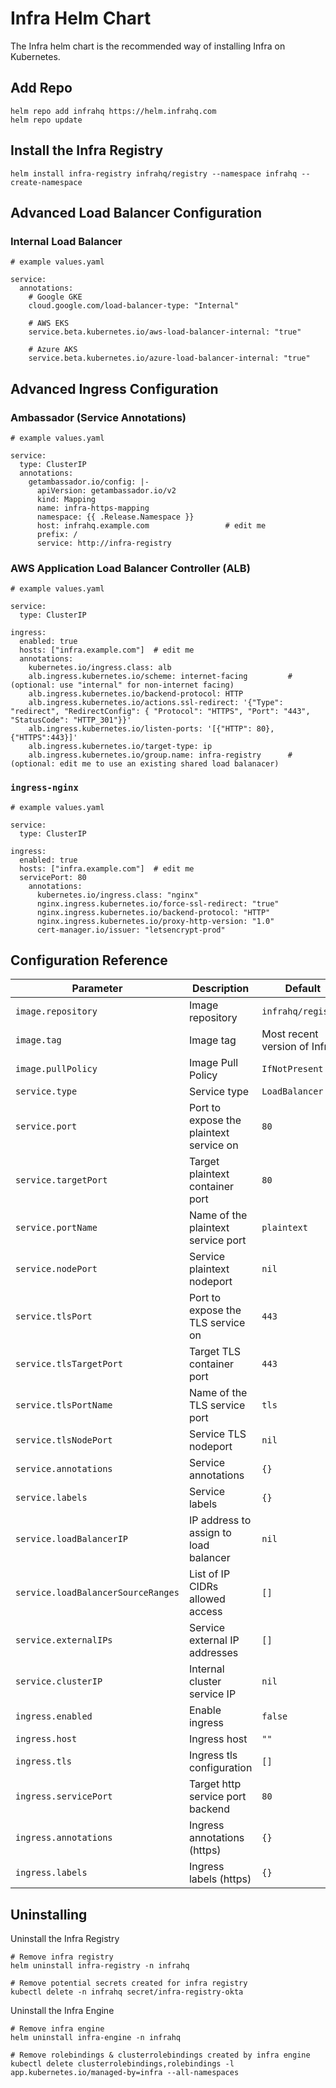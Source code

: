 # Infra Helm Chart

The Infra helm chart is the recommended way of installing Infra on Kubernetes.

## Add Repo

```
helm repo add infrahq https://helm.infrahq.com
helm repo update
```

## Install the Infra Registry

```
helm install infra-registry infrahq/registry --namespace infrahq --create-namespace
```

## Advanced Load Balancer Configuration

### Internal Load Balancer

```
# example values.yaml

service:
  annotations:
    # Google GKE
    cloud.google.com/load-balancer-type: "Internal"

    # AWS EKS
    service.beta.kubernetes.io/aws-load-balancer-internal: "true"

    # Azure AKS
    service.beta.kubernetes.io/azure-load-balancer-internal: "true"
```

## Advanced Ingress Configuration

### Ambassador (Service Annotations)

```
# example values.yaml

service:
  type: ClusterIP
  annotations:
    getambassador.io/config: |-
      apiVersion: getambassador.io/v2
      kind: Mapping
      name: infra-https-mapping
      namespace: {{ .Release.Namespace }}
      host: infrahq.example.com                 # edit me
      prefix: /
      service: http://infra-registry
```

### AWS Application Load Balancer Controller (ALB)

```
# example values.yaml

service:
  type: ClusterIP

ingress:
  enabled: true
  hosts: ["infra.example.com"]  # edit me
  annotations:
    kubernetes.io/ingress.class: alb
    alb.ingress.kubernetes.io/scheme: internet-facing         # (optional: use "internal" for non-internet facing)
    alb.ingress.kubernetes.io/backend-protocol: HTTP
    alb.ingress.kubernetes.io/actions.ssl-redirect: '{"Type": "redirect", "RedirectConfig": { "Protocol": "HTTPS", "Port": "443", "StatusCode": "HTTP_301"}}'
    alb.ingress.kubernetes.io/listen-ports: '[{"HTTP": 80}, {"HTTPS":443}]'
    alb.ingress.kubernetes.io/target-type: ip
    alb.ingress.kubernetes.io/group.name: infra-registry      # (optional: edit me to use an existing shared load balanacer)
```

### `ingress-nginx`

```
# example values.yaml

service:
  type: ClusterIP

ingress:
  enabled: true
  hosts: ["infra.example.com"]  # edit me
  servicePort: 80
    annotations:
      kubernetes.io/ingress.class: "nginx"
      nginx.ingress.kubernetes.io/force-ssl-redirect: "true"
      nginx.ingress.kubernetes.io/backend-protocol: "HTTP"
      nginx.ingress.kubernetes.io/proxy-http-version: "1.0"
      cert-manager.io/issuer: "letsencrypt-prod"
```

## Configuration Reference

| Parameter                          | Description                             | Default                      |
|------------------------------------|-----------------------------------------|------------------------------|
| `image.repository`                 | Image repository                        | `infrahq/registry`           |
| `image.tag`                        | Image tag                               | Most recent version of Infra |
| `image.pullPolicy`                 | Image Pull Policy                       | `IfNotPresent`               |
| `service.type`                     | Service type                            | `LoadBalancer`               |
| `service.port`                     | Port to expose the plaintext service on | `80`                         |
| `service.targetPort`               | Target plaintext container port         | `80`                         |
| `service.portName`                 | Name of the plaintext service port      | `plaintext`                  |
| `service.nodePort`                 | Service plaintext nodeport              | `nil`                        |
| `service.tlsPort`                  | Port to expose the TLS service on       | `443`                        |
| `service.tlsTargetPort`            | Target TLS container port               | `443`                        |
| `service.tlsPortName`              | Name of the TLS service port            | `tls`                        |
| `service.tlsNodePort`              | Service TLS nodeport                    | `nil`                        |
| `service.annotations`              | Service annotations                     | `{}`                         |
| `service.labels`                   | Service labels                          | `{}`                         |
| `service.loadBalancerIP`           | IP address to assign to load balancer   | `nil`                        |
| `service.loadBalancerSourceRanges` | List of IP CIDRs allowed access         | `[]`                         |
| `service.externalIPs`              | Service external IP addresses           | `[]`                         |
| `service.clusterIP`                | Internal cluster service IP             | `nil`                        |
| `ingress.enabled`                  | Enable ingress                          | `false`                      |
| `ingress.host`                     | Ingress host                            | `""`                         |
| `ingress.tls`                      | Ingress tls configuration               | `[]`                         |
| `ingress.servicePort`              | Target http service port backend        | `80`                         |
| `ingress.annotations`              | Ingress annotations (https)             | `{}`                         |
| `ingress.labels`                   | Ingress labels (https)                  | `{}`                         |

## Uninstalling

Uninstall the Infra Registry

```
# Remove infra registry
helm uninstall infra-registry -n infrahq

# Remove potential secrets created for infra registry
kubectl delete -n infrahq secret/infra-registry-okta
```

Uninstall the Infra Engine

```
# Remove infra engine
helm uninstall infra-engine -n infrahq

# Remove rolebindings & clusterrolebindings created by infra engine
kubectl delete clusterrolebindings,rolebindings -l app.kubernetes.io/managed-by=infra --all-namespaces
```
